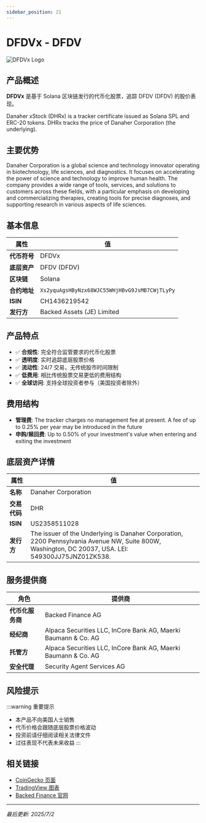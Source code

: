 ```yaml
---
sidebar_position: 21
---
```


# DFDVx - DFDV

![DFDVx Logo](/img/tokens/dfdvx.svg)

## 产品概述

**DFDVx** 是基于 Solana 区块链发行的代币化股票，追踪 DFDV (DFDV) 的股价表现。

Danaher xStock (DHRx) is a tracker certificate issued as Solana SPL and ERC-20 tokens. DHRx tracks the price of Danaher Corporation (the underlying).

## 主要优势

Danaher Corporation is a global science and technology innovator operating in biotechnology, life sciences, and diagnostics. It focuses on accelerating the power of science and technology to improve human health. The company provides a wide range of tools, services, and solutions to customers across these fields, with a particular emphasis on developing and commercializing therapies, creating tools for precise diagnoses, and supporting research in various aspects of life sciences.


## 基本信息

| 属性 | 值 |
|------|----|
| **代币符号** | DFDVx |
| **底层资产** | DFDV (DFDV) |
| **区块链** | Solana |
| **合约地址** | `Xs2yquAgsHByNzx68WJC55WHjHBvG9JsMB7CWjTLyPy` |
| **ISIN** | CH1436219542 |
| **发行方** | Backed Assets (JE) Limited |

## 产品特点

- ✅ **合规性**: 完全符合监管要求的代币化股票
- ✅ **透明度**: 实时追踪底层股票价格
- ✅ **流动性**: 24/7 交易，无传统股市时间限制
- ✅ **低费用**: 相比传统股票交易更低的费用结构
- ✅ **全球访问**: 支持全球投资者参与（美国投资者除外）

## 费用结构

- **管理费**: The tracker charges no management fee at present. A fee of up to 0.25% per year may be introduced in the future
- **申购/赎回费**: Up to 0.50% of your investment's value when entering and exiting the investment

## 底层资产详情

| 属性 | 值 |
|------|----|
| **名称** | Danaher Corporation |
| **交易代码** | DHR |
| **ISIN** | US2358511028 |
| **发行方** | The issuer of the Underlying is Danaher Corporation, 2200 Pennsylvania Avenue NW, Suite 800W, Washington, DC 20037, USA. LEI: 549300JJ75JNZ01ZK538. |

## 服务提供商

| 角色 | 提供商 |
|------|----|
| **代币化服务商** | Backed Finance AG |
| **经纪商** | Alpaca Securities LLC, InCore Bank AG, Maerki Baumann & Co. AG |
| **托管方** | Alpaca Securities LLC, InCore Bank AG, Maerki Baumann & Co. AG |
| **安全代理** | Security Agent Services AG |

## 风险提示

:::warning 重要提示
- 本产品不向美国人士销售
- 代币价格会跟随底层股票价格波动
- 投资前请仔细阅读相关法律文件
- 过往表现不代表未来收益
:::

## 相关链接

- [CoinGecko 页面](https://www.coingecko.com/)
- [TradingView 图表](https://www.tradingview.com/)
- [Backed Finance 官网](https://backed.fi/)

---

*最后更新: 2025/7/2*
